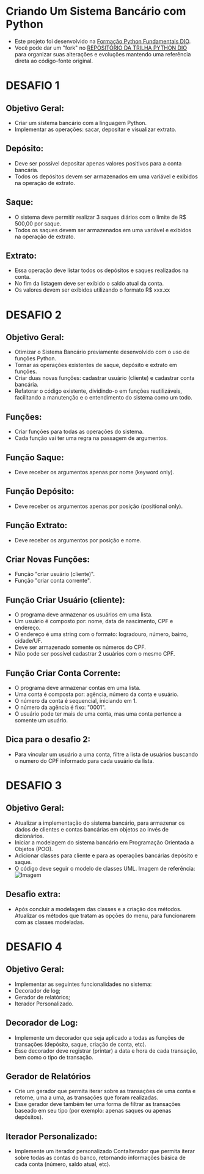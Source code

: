 # Criando Um Sistema Bancário com Python
- Este projeto foi desenvolvido na [Formação Python Fundamentals DIO](https://www.dio.me/curso-python-do-zero).
- Você pode dar um "fork" no [REPOSITÓRIO DA TRILHA PYTHON DIO](https://github.com/digitalinnovationone/trilha-python-dio/tree/main) para organizar suas alterações e evoluções mantendo uma referência direta ao código-fonte original.

# DESAFIO 1
## Objetivo Geral:
- Criar um sistema bancário com a linguagem Python.
- Implementar as operações: sacar, depositar e visualizar extrato.

## Depósito:
- Deve ser possível depositar apenas valores positivos para a conta bancária.
- Todos os depósitos devem ser armazenados em uma variável e exibidos na operação de extrato.

## Saque:
- O sistema deve permitir realizar 3 saques diários com o limite de R$ 500,00 por saque.
- Todos os saques devem ser armazenados em uma variável e exibidos na operação de extrato.

## Extrato:
- Essa operação deve listar todos os depósitos e saques realizados na conta.
- No fim da listagem deve ser exibido o saldo atual da conta.
- Os valores devem ser exibidos utilizando o formato R$ xxx.xx

# DESAFIO 2
## Objetivo Geral:
- Otimizar o Sistema Bancário previamente desenvolvido com o uso de funções Python.
- Tornar as operações existentes de saque, depósito e extrato em funções.
- Criar duas novas funções: cadastrar usuário (cliente) e cadastrar conta bancária.
- Refatorar o código existente, dividindo-o em funções reutilizáveis, facilitando a manutenção e o entendimento do sistema como um todo.

## Funções:
- Criar funções para todas as operações do sistema.
- Cada função vai ter uma regra na passagem de argumentos.

## Função Saque:
- Deve receber os argumentos apenas por nome (keyword only).

## Função Depósito:
- Deve receber os argumentos apenas por posição (positional only).

## Função Extrato:
- Deve receber os argumentos por posição e nome.

## Criar Novas Funções:
- Função "criar usuário (cliente)".
- Função "criar conta corrente".

## Função Criar Usuário (cliente):
- O programa deve armazenar os usuários em uma lista.
- Um usuário é composto por: nome, data de nascimento, CPF e endereço.
- O endereço é uma string com o formato: logradouro, número, bairro, cidade/UF.
- Deve ser armazenado somente os números do CPF.
- Não pode ser possível cadastrar 2 usuários com o mesmo CPF.

## Função Criar Conta Corrente:
- O programa deve armazenar contas em uma lista.
- Uma conta é composta por: agência, número da conta e usuário.
- O número da conta é sequencial, iniciando em 1.
- O número da agência é fixo: "0001".
- O usuário pode ter mais de uma conta, mas uma conta pertence a somente um usuário.

## Dica para o desafio 2:
- Para vincular um usuário a uma conta, filtre a lista de usuários buscando o numero do CPF informado para cada usuário da lista.

# DESAFIO 3
## Objetivo Geral:
 - Atualizar a implementação do sistema bancário, para armazenar os dados de clientes e contas bancárias em objetos ao invés de dicionários.
 - Iniciar a modelagem do sistema bancário em Programação Orientada a Objetos (POO).
 - Adicionar classes para cliente e para as operações bancárias depósito e saque.
 - O código deve seguir o modelo de classes UML. Imagem de referência:![Imagem](https://github.com/user-attachments/assets/8af9d5e9-4c41-4b3d-8868-3b46d3834cf1)

## Desafio extra:
- Após concluir a modelagem das classes e a criação dos métodos. Atualizar os métodos que tratam as opções do menu, para funcionarem com as classes modeladas.

# DESAFIO 4
## Objetivo Geral:
- Implementar as seguintes funcionalidades no sistema:
- Decorador de log;
- Gerador de relatórios;
- Iterador Personalizado.

## Decorador de Log:
- Implemente um decorador que seja aplicado a todas as funções de transações (depósito, saque, criação de conta, etc).
- Esse decorador deve registrar (printar) a data e hora de cada transação, bem como o tipo de transação.

## Gerador de Relatórios
- Crie um gerador que permita iterar sobre as transações de uma conta e retorne, uma a uma, as transações que foram realizadas.
- Esse gerador deve também ter uma forma de filtrar as transações baseado em seu tipo (por exemplo: apenas saques ou apenas depósitos).

## Iterador Personalizado:
- Implemente um iterador personalizado ContaIterador que permita iterar sobre todas as contas do banco, retornando informações básica de cada conta (número, saldo atual, etc).
